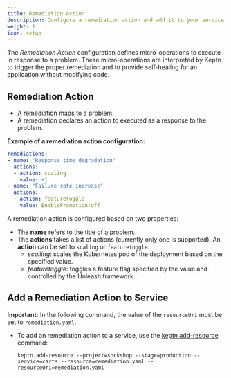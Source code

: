 ```yaml
---
title: Remediation Action
description: Configure a remediation action and add it to your service.
weight: 1
icon: setup
---
```


The *Remediation Action* configuration defines micro-operations to execute in response to a problem. These micro-operations are interpreted by Keptn to trigger the proper remediation and to provide self-healing for an application without modifying code.

## Remediation Action

* A remediation maps to a problem.
* A remediation declares an action to executed as a response to the problem. 

**Example of a remediation action configuration:**

```yaml
remediations:
- name: "Response time degradation"
  actions:
  - action: scaling
    value: +1
- name: "Failure rate increase"
  actions:
  - action: featuretoggle
    value: EnablePromotion:off
```

A remediation action is configured based on two properties:

* The **name** refers to the title of a problem. 
* The **actions** takes a list of actions (currently only one is supported). An **action** can be set to `scaling` or `featuretoggle`. 
  * *scalling*: scales the Kubernetes pod of the deployment based on the specified value. 
  * *featuretoggle*: toggles a feature flag specified by the value and controlled by the Unleash framework.

## Add a Remediation Action to Service

**Important:** In the following command, the value of the `resourceUri` must be set to `remediation.yaml`.

* To add an remediation action to a service, use the [keptn add-resource](../../../reference/cli/commands/keptn_add-resource) command:

    ```console
    keptn add-resource --project=sockshop --stage=production --service=carts --resource=remediation.yaml --resourceUri=remediation.yaml
    ```